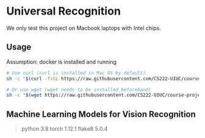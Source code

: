# Universal Recognition
We only test this project on Macbook laptops with Intel chips.

## Usage
Assumption: docker is installed and running

```bash
# Use curl (curl is installed in Mac OS by default)
sh -c "$(curl -fsSL https://raw.githubusercontent.com/CS222-UIUC/course-project-group-40/main/backend/install.sh)"
```
```bash
# Or use wget (wget needs to be installed beforehand)
sh -c "$(wget https://raw.githubusercontent.com/CS222-UIUC/course-project-group-40/main/backend/install.sh -O -)"
```



## Machine Learning Models for Vision Recognition

>python 3.8
>torch 1.12.1
>flake8 5.0.4
